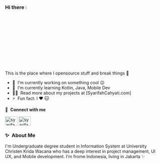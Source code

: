 ### Hi there <a href="https://www.gautamkrishnar.com/"><img src="https://media.giphy.com/media/hvRJCLFzcasrR4ia7z/giphy.gif" width="5%"></a>
This is the place where I opensource stuff and break things :rofl:

- 🔭 &nbsp;I’m currently working on something cool :wink:
- 🌱 &nbsp;I’m currently learning Kotlin, Java, Mobile Dev 
- 👨‍💻 &nbsp;Read more about my projects at [SyarifahCahyati.com]
- ⚡ &nbsp;Fun fact: I :heart: 🐱 

🔗 &nbsp;**Connect with me**
<p align="left">
<a href="https://linkedin.com/in/syarifahcahyati" target="blank"><img align="center" src="https://raw.githubusercontent.com/rahuldkjain/github-profile-readme-generator/master/src/images/icons/Social/linked-in-alt.svg" alt="syarifahcahyati" height="30" width="40" /></a>
<a href="https://instagram.com/syarifahsetiohadi_" target="blank"><img align="center" src="https://raw.githubusercontent.com/rahuldkjain/github-profile-readme-generator/master/src/images/icons/Social/instagram.svg" alt="syarifahcahyati" height="30" width="40" /></a>

### ✨&nbsp; About Me

I'm Undergraduate degree student in Information System at University Christen Krida Wacana who has a deep interest in project management, UI UX, and Mobile development. 
I'm frome Indonesia, living in Jakarta ✨

